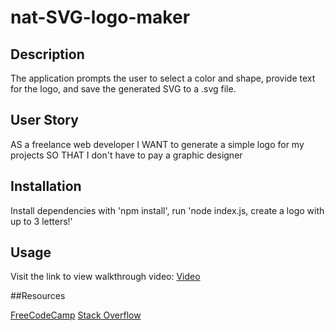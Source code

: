 # nat-SVG-logo-maker

## Description

The application prompts the user to select a color and shape, provide text for the logo, and save the generated SVG to a .svg file.

## User Story

AS a freelance web developer
I WANT to generate a simple logo for my projects
SO THAT I don't have to pay a graphic designer

## Installation 

Install dependencies with 'npm install', run 'node index.js, create a logo with up to 3 letters!'

## Usage

Visit the link to view walkthrough video: 
<a href="https://drive.google.com/file/d/1gzi0_QPajWmOKj89BIDozSEDaRJz1N_x/view">Video</a>

##Resources

<a href="https://www.freecodecamp.org/news/things-you-need-to-know-about-working-with-svg-in-vs-code-63be593444dd/">FreeCodeCamp</a>
<a href="https://stackoverflow.com/questions/68660982/how-to-add-svg-file-into-code-visual-studio-2019">Stack Overflow</a>
